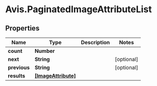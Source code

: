 # Avis.PaginatedImageAttributeList

## Properties

| Name         | Type                                      | Description | Notes      |
| ------------ | ----------------------------------------- | ----------- | ---------- |
| **count**    | **Number**                                |             |
| **next**     | **String**                                |             | [optional] |
| **previous** | **String**                                |             | [optional] |
| **results**  | [**[ImageAttribute]**](ImageAttribute.md) |             |
